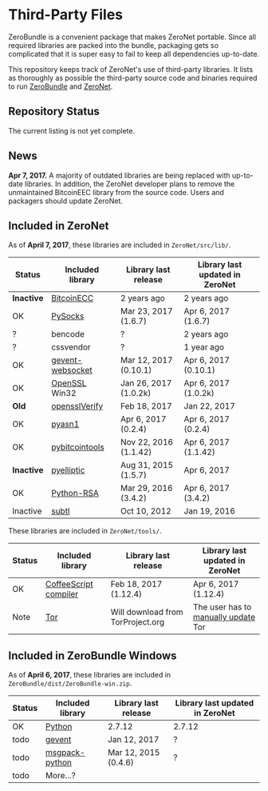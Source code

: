 # Third-Party Files
ZeroBundle is a convenient package that makes ZeroNet portable. Since all required libraries are packed into the bundle, packaging gets so complicated that it is super easy to fail to keep all dependencies up-to-date.

This repository keeps track of ZeroNet's use of third-party libraries. It lists as thoroughly as possible the third-party source code and binaries required to run [ZeroBundle](https://github.com/HelloZeroNet/ZeroBundle) and [ZeroNet](https://github.com/HelloZeroNet/ZeroNet).

## Repository Status
The current listing is not yet complete.

## News
**Apr 7, 2017.** A majority of outdated libraries are being replaced with up-to-date libraries. In addition, the ZeroNet developer plans to remove the unmaintained BitcoinEEC library from the source code. Users and packagers should update ZeroNet.

## Included in ZeroNet
As of **April 7, 2017**, these libraries are included in `ZeroNet/src/lib/`.

| Status | Included library | Library last release | Library last updated in ZeroNet |
| ------ | ---------------- | -------------------- | ------------------------------- |
| **Inactive** | [BitcoinECC](https://github.com/HurlSly/BitcoinECCPython) | 2 years ago | 2 years ago |
| OK | [PySocks](https://github.com/Anorov/PySocks) | Mar 23, 2017 (1.6.7) | Apr 6, 2017 (1.6.7) |
| ? | bencode | ? | 2 years ago |
| ? | cssvendor | ? | 1 year ago |
| OK | [gevent-websocket](https://github.com/jgelens/gevent-websocket/releases) | Mar 12, 2017 (0.10.1) | Apr 6, 2017 (0.10.1) |
| OK | [OpenSSL](https://www.openssl.org/source/) Win32 | Jan 26, 2017 (1.0.2k) | Apr 6, 2017 (1.0.2k) |
| **Old** | [opensslVerify](https://github.com/Bitmessage/PyBitmessage/blob/master/src/pyelliptic/openssl.py) | Feb 18, 2017 | Jan 22, 2017 |
| OK | [pyasn1](https://github.com/etingof/pyasn1) | Apr 6, 2017 (0.2.4) | Apr 6, 2017 (0.2.4) |
| OK | [pybitcointools](https://github.com/vbuterin/pybitcointools) | Nov 22, 2016 (1.1.42) | Apr 6, 2017 (1.1.42) |
| **Inactive** | [pyelliptic](https://github.com/yann2192/pyelliptic) | Aug 31, 2015 (1.5.7) | Apr 6, 2017 |
| OK | [Python-RSA](https://github.com/sybrenstuvel/python-rsa) | Mar 29, 2016 (3.4.2) | Apr 6, 2017 (3.4.2) |
| Inactive | [subtl](https://github.com/packetloop/subtl) | Oct 10, 2012 | Jan 19, 2016 |

These libraries are included in `ZeroNet/tools/`.

| Status | Included library | Library last release | Library last updated in ZeroNet |
| ------ | ---------------- | -------------------- | ------------------------------- |
| OK | [CoffeeScript compiler](https://github.com/jashkenas/coffeescript) | Feb 18, 2017 (1.12.4) | Apr 6, 2017 (1.12.4) |
| Note | [Tor](https://torproject.org) | Will download from TorProject.org | The user has to [manually update](https://github.com/HelloZeroNet/ZeroNet/blob/master/tools/tor/manual_install.txt) Tor |

## Included in ZeroBundle Windows
As of **April 6, 2017**, these libraries are included in `ZeroBundle/dist/ZeroBundle-win.zip`.

| Status | Included library | Library last release | Library last updated in ZeroNet |
| ------ | ---------------- | -------------------- | ------------------------------- |
| OK | [Python](https://python.org) | 2.7.12 | 2.7.12 |
| todo | [gevent](https://pypi.python.org/pypi/gevent#downloads) | Jan 12, 2017 | ? |
| todo | [msgpack-python](https://github.com/msgpack/msgpack-python) | Mar 12, 2015 (0.4.6) | ? |
| todo | More...? | | |

